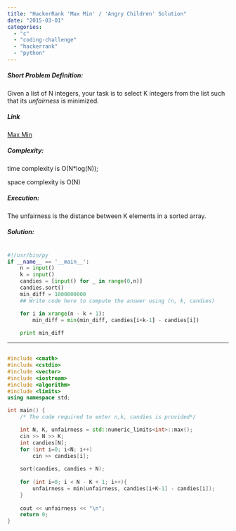 ```yaml
---
title: "HackerRank 'Max Min' / 'Angry Children' Solution"
date: "2015-03-01"
categories: 
  - "c"
  - "coding-challenge"
  - "hackerrank"
  - "python"
---
```


##### Short Problem Definition:

Given a list of N integers, your task is to select K integers from the list such that its _unfairness_ is minimized.

##### Link

[Max Min](https://www.hackerrank.com/challenges/angry-children)

##### Complexity:

time complexity is O(N\*log(N));

space complexity is O(N)

##### Execution:

The unfairness is the distance between K elements in a sorted array.

##### Solution:

```python

#!/usr/bin/py
if __name__ == '__main__':
    n = input()
    k = input()
    candies = [input() for _ in range(0,n)]
    candies.sort()
    min_diff = 1000000000
    ## Write code here to compute the answer using (n, k, candies)

    for i in xrange(n - k + 1):
        min_diff = min(min_diff, candies[i+k-1] - candies[i])
    
    print min_diff
```

* * *

```cpp

#include <cmath>
#include <cstdio>
#include <vector>
#include <iostream>
#include <algorithm>
#include <limits>
using namespace std;

int main() {
    /* The code required to enter n,k, candies is provided*/

    int N, K, unfairness = std::numeric_limits<int>::max();
    cin >> N >> K;
    int candies[N];
    for (int i=0; i<N; i++)
        cin >> candies[i];
    
    sort(candies, candies + N);
        
    for (int i=0; i < N - K + 1; i++){
        unfairness = min(unfairness, candies[i+K-1] - candies[i]);
    }
    
    cout << unfairness << "\n";
    return 0;
}
```
